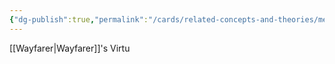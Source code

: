 ```yaml
---
{"dg-publish":true,"permalink":"/cards/related-concepts-and-theories/merit/","created":"2023-01-18T15:09:17.708+01:00","updated":"2023-04-08T01:01:47.175+02:00"}
---
```



[[Wayfarer\|Wayfarer]]'s Virtu
